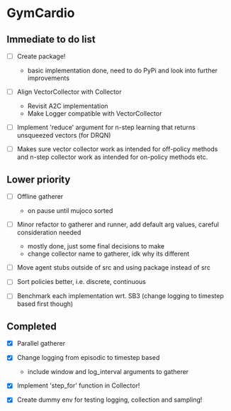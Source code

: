 # GymCardio

## Immediate to do list
* [ ] Create package!
  * basic implementation done, need to do PyPi and look into further improvements

* [ ] Align VectorCollector with Collector
  * Revisit A2C implementation
  * Make Logger compatible with VectorCollector

* [ ] Implement 'reduce' argument for n-step learning that returns unsqueezed vectors (for DRQN)

* [ ] Makes sure vector collector work as intended for off-policy methods and n-step collector work as intended for on-policy methods etc.

## Lower priority

* [ ] Offline gatherer
  * on pause until mujoco sorted

* [ ] Minor refactor to gatherer and runner, add default arg values, careful consideration needed
  * mostly done, just some final decisions to make
  * change collector name to gatherer, idk why its different

* [ ] Move agent stubs outside of src and using package instead of src

* [ ] Sort policies better, i.e. discrete, continuous

* [ ] Benchmark each implementation wrt. SB3 (change logging to timestep based first though)
 
## Completed
* [x] Parallel gatherer

* [x] Change logging from episodic to timestep based
  * include window and log_interval arguments to gatherer

* [x] Implement 'step_for' function in Collector!

* [x] Create dummy env for testing logging, collection and sampling!